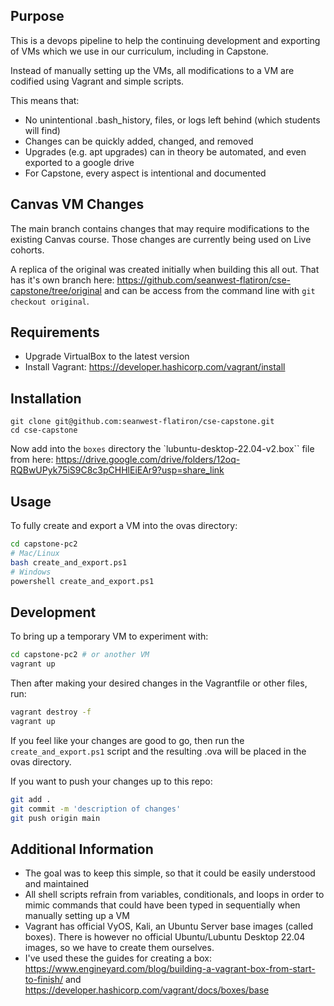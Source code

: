 ## Purpose
This is a devops pipeline to help the
continuing development and exporting of VMs which we use in our curriculum, including in Capstone.

Instead of manually setting up the VMs, all modifications to a VM are codified using Vagrant and simple scripts.

This means that:
 - No unintentional .bash_history, files, or logs left behind (which students will find)
 - Changes can be quickly added, changed, and removed
 - Upgrades (e.g. apt upgrades) can in theory be automated, and even exported to a google drive
 - For Capstone, every aspect is intentional and documented

## Canvas VM Changes
The main branch contains changes that may require modifications to the existing Canvas course. Those changes are currently being used on Live cohorts.

A replica of the original was created initially when building this all out. That has it's own branch here: https://github.com/seanwest-flatiron/cse-capstone/tree/original and can be access from the command line with `git checkout original`.

## Requirements
 - Upgrade VirtualBox to the latest version
 - Install Vagrant: https://developer.hashicorp.com/vagrant/install

## Installation

```
git clone git@github.com:seanwest-flatiron/cse-capstone.git
cd cse-capstone
```

Now add into the `boxes` directory the `lubuntu-desktop-22.04-v2.box`` file from here: https://drive.google.com/drive/folders/12oq-RQBwUPyk75iS9C8c3pCHHlEiEAr9?usp=share_link

## Usage

To fully create and export a VM into the ovas directory:

```bash
cd capstone-pc2
# Mac/Linux
bash create_and_export.ps1
# Windows
powershell create_and_export.ps1
```

## Development

To bring up a temporary VM to experiment with:
```bash
cd capstone-pc2 # or another VM
vagrant up
```

Then after making your desired changes in the Vagrantfile or other files, run:
```bash
vagrant destroy -f
vagrant up
```

If you feel like your changes are good to go, then run the `create_and_export.ps1` script and the resulting .ova will be placed in the ovas directory.

If you want to push your changes up to this repo:
```bash
git add .
git commit -m 'description of changes'
git push origin main
```

## Additional Information

- The goal was to keep this simple, so that it could be easily understood and maintained
- All shell scripts refrain from variables, conditionals, and loops in order to mimic commands that could have been typed in sequentially when manually setting up a VM
- Vagrant has official VyOS, Kali, an Ubuntu Server base images (called boxes). There is however no official Ubuntu/Lubuntu Desktop 22.04 images, so we have to create them ourselves.
- I've used these the guides for creating a box: https://www.engineyard.com/blog/building-a-vagrant-box-from-start-to-finish/ and https://developer.hashicorp.com/vagrant/docs/boxes/base


